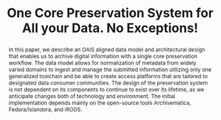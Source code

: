 ---
abstract: 'In this paper, we describe an OAIS aligned data model and architectural
  design that enables us to archive digital information with a single core preservation
  workflow. The data

  model allows for normalization of metadata from widely varied domains to ingest
  and manage the submitted information utilizing only one generalized toolchain and
  be able to create access platforms that are tailored to designated data consumer
  communities. The design of the preservation system is not dependent on its components
  to continue to exist over its lifetime, as we anticipate changes both of technology
  and

  environment. The initial implementation depends mainly on the open-source tools
  Archivematica, Fedora/Islandora,

  and iRODS.'
creators:
- Amrhein, Kilian
- Klindt, Marco
date: null
document_url: https://services.phaidra.univie.ac.at/api/object/o:429551/download
grand_parent: iPRES
institutions: []
keywords:
- contexts of preservation
- data model for management and access
- preservation strategies
- infrastructure
- archivematica
- irods
- fedora/islandora
landing_page_url: https://phaidra.univie.ac.at/o:429551
language: eng
layout: publication
license: CC BY 4.0 International
notes_url: null
parent: iPRES 2015
presentation_url: null
size: 279934
source_name: iPRES
title: One Core Preservation System for All your Data. No Exceptions!
type: paper
year: 2015
---